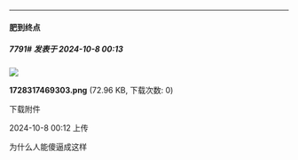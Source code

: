 ﻿
*****

####  肥到终点  
##### 7791#       发表于 2024-10-8 00:13

<img src="https://img.saraba1st.com/forum/202410/08/001250aghi4i8ih4o8jcgu.png" referrerpolicy="no-referrer">

<strong>1728317469303.png</strong> (72.96 KB, 下载次数: 0)

下载附件

2024-10-8 00:12 上传

为什么人能傻逼成这样

